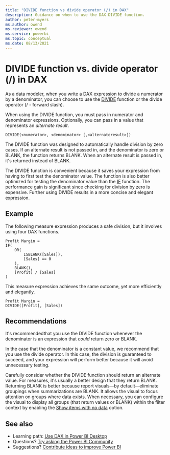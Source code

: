 ```yaml
---
title: "DIVIDE function vs divide operator (/) in DAX"
description: Guidance on when to use the DAX DIVIDE function.
author: peter-myers
ms.author: owend
ms.reviewer: owend
ms.service: powerbi
ms.topic: conceptual
ms.date: 08/13/2021
---
```


# DIVIDE function vs. divide operator (/) in DAX

As a data modeler, when you write a DAX expression to divide a numerator by a denominator, you can choose to use the [DIVIDE](../divide-function-dax.md) function or the divide operator (/ - forward slash).

When using the DIVIDE function, you must pass in numerator and denominator expressions. Optionally, you can pass in a value that represents an _alternate result_.

```dax
DIVIDE(<numerator>, <denominator> [,<alternateresult>])
```

The DIVIDE function was designed to automatically handle division by zero cases. If an alternate result is not passed in, and the denominator is zero or BLANK, the function returns BLANK. When an alternate result is passed in, it's returned instead of BLANK.

The DIVIDE function is convenient because it saves your expression from having to first test the denominator value. The function is also better optimized for testing the denominator value than the [IF](../if-function-dax) function. The performance gain is significant since checking for division by zero is expensive. Further using DIVIDE results in a more concise and elegant expression.

## Example

The following measure expression produces a safe division, but it involves using four DAX functions.

```dax
Profit Margin =
IF(
    OR(
        ISBLANK([Sales]),
        [Sales] == 0
    ),
    BLANK(),
    [Profit] / [Sales]
)
```

This measure expression achieves the same outcome, yet more efficiently and elegantly.

```dax
Profit Margin =
DIVIDE([Profit], [Sales])
```

## Recommendations

It's recommendedthat you use the DIVIDE function whenever the denominator is an expression that _could_ return zero or BLANK.

In the case that the denominator is a constant value, we recommend that you use the divide operator. In this case, the division is guaranteed to succeed, and your expression will perform better because it will avoid unnecessary testing.

Carefully consider whether the DIVIDE function should return an alternate value. For measures, it's usually a better design that they return BLANK. Returning BLANK is better because report visuals—by default—eliminate groupings when summarizations are BLANK. It allows the visual to focus attention on groups where data exists. When necessary, you can configure the visual to display all groups (that return values or BLANK) within the filter context by enabling the [Show items with no data](/power-bi/create-reports/desktop-show-items-no-data) option.

## See also

- Learning path: [Use DAX in Power BI Desktop](/learn/paths/dax-power-bi/)
- Questions? [Try asking the Power BI Community](https://community.powerbi.com/)
- Suggestions? [Contribute ideas to improve Power BI](https://ideas.powerbi.com)